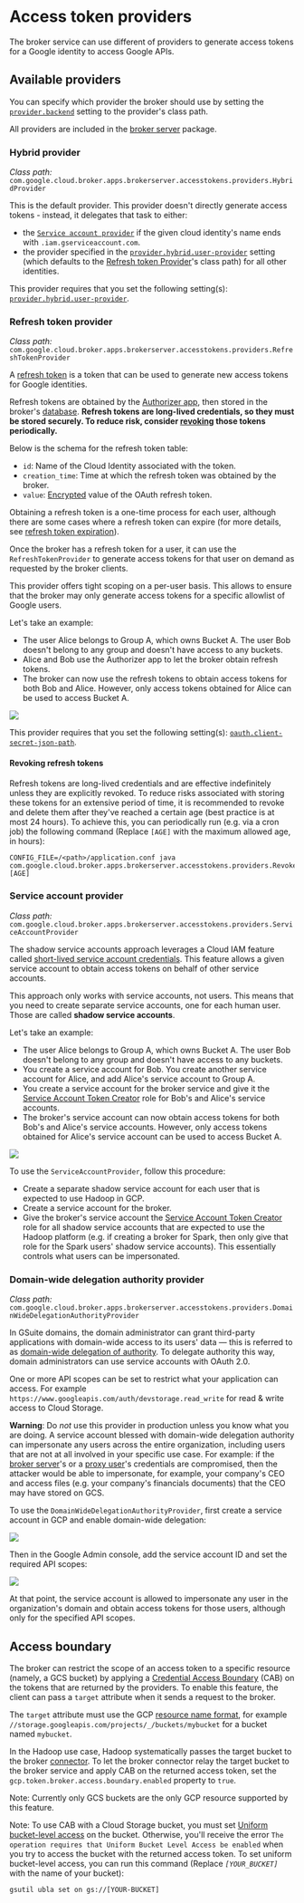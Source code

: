 # Access token providers

The broker service can use different of providers to generate access tokens for a Google identity to access Google APIs.

## Available providers

You can specify which provider the broker should use by setting the [`provider.backend`](settings.md#providerbackend)
setting to the provider's class path.

All providers are included in the [broker server](broker-server.md) package. 

### Hybrid provider

_Class path:_ `com.google.cloud.broker.apps.brokerserver.accesstokens.providers.HybridProvider`

This is the default provider. This provider doesn't directly generate access tokens - instead, it delegates that task
to either:

-   the [`Service account provider`](#service-account-provider) if the given cloud identity's name ends with
    `.iam.gserviceaccount.com`.
-   the provider specified in the [`provider.hybrid.user-provider`](settings.md#providerhybriduser-provider) setting
    (which defaults to the [Refresh token Provider](#refresh-token-provider)'s class path) for all other identities.

This provider requires that you set the following setting(s): [`provider.hybrid.user-provider`](settings.md#providerhybriduser-provider).

### Refresh token provider

_Class path:_ `com.google.cloud.broker.apps.brokerserver.accesstokens.providers.RefreshTokenProvider`

A [refresh token](https://developers.google.com/identity/protocols/OAuth2WebServer#offline) is a token that can be used
to generate new access tokens for Google identities.

Refresh tokens are obtained by the [Authorizer app](authorizer.md), then stored in the broker's [database](database.md).
**Refresh tokens are long-lived credentials, so they must be stored securely. To reduce risk, consider [revoking](#revoking-refresh-tokens)
those tokens periodically.**

Below is the schema for the refresh token table:

-   `id`: Name of the Cloud Identity associated with the token.
-   `creation_time`: Time at which the refresh token was obtained by the broker.
-   `value`: [Encrypted](encryption.md) value of the OAuth refresh token.

Obtaining a refresh token is a one-time process for each user, although there are some cases where a refresh token can
expire (for more details, see [refresh token expiration](https://developers.google.com/identity/protocols/OAuth2#expiration)).

Once the broker has a refresh token for a user, it can use the `RefreshTokenProvider` to generate access tokens for that
user on demand as requested by the broker clients.

This provider offers tight scoping on a per-user basis. This allows to ensure that the broker may only generate access
tokens for a specific allowlist of Google users.

Let's take an example:

-   The user Alice belongs to Group A, which owns Bucket A. The user Bob doesn't belong to any group and doesn't have
    access to any buckets.
-   Alice and Bob use the Authorizer app to let the broker obtain refresh tokens.
-   The broker can now use the refresh tokens to obtain access tokens for both Bob and Alice. However, only access
    tokens obtained for Alice can be used to access Bucket A.

<img src="../img/access-example-users.svg">

This provider requires that you set the following setting(s): [`oauth.client-secret-json-path`](settings.md#oauthclient-secret-json-path).

#### Revoking refresh tokens

Refresh tokens are long-lived credentials and are effective indefinitely unless they are explicitly revoked. To reduce
risks associated with storing these tokens for an extensive period of time, it is recommended to revoke and delete them
after they've reached a certain age (best practice is at most 24 hours). To achieve this, you can periodically run
(e.g. via a cron job) the following command (Replace `[AGE]` with the maximum allowed age, in hours):

```shell
CONFIG_FILE=/<path>/application.conf java com.google.cloud.broker.apps.brokerserver.accesstokens.providers.RevokeRefreshTokens [AGE]
```

### Service account provider

_Class path:_ `com.google.cloud.broker.apps.brokerserver.accesstokens.providers.ServiceAccountProvider`

The shadow service accounts approach leverages a Cloud IAM feature called [short-lived service account credentials](https://cloud.google.com/iam/docs/creating-short-lived-service-account-credentials).
This feature allows a given service account to obtain access tokens on behalf of other service accounts.

This approach only works with service accounts, not users. This means that you need to create separate service accounts,
one for each human user. Those are called **shadow service accounts**.

Let's take an example:

-   The user Alice belongs to Group A, which owns Bucket A. The user Bob doesn't belong to any group and doesn't have
    access to any buckets.
-   You create a service account for Bob. You create another service account for Alice, and add Alice's service account
    to Group A.
-   You create a service account for the broker service and give it the [Service Account Token Creator](https://cloud.google.com/iam/docs/service-accounts#the_service_account_token_creator_role)
    role for Bob's and Alice's service accounts.
-   The broker's service account can now obtain access tokens for both Bob's and Alice's service accounts. However, only
    access tokens obtained for Alice's service account can be used to access Bucket A.

<img src="../img/access-example-service-accounts.svg">

To use the `ServiceAccountProvider`, follow this procedure:

-   Create a separate shadow service account for each user that is expected to use Hadoop in GCP.
-   Create a service account for the broker.
-   Give the broker's service account the [Service Account Token Creator](https://cloud.google.com/iam/docs/service-accounts#the_service_account_token_creator_role)
    role for all shadow service accounts that are expected to use the Hadoop platform (e.g. if creating a broker for
    Spark, then only give that role for the Spark users' shadow service accounts). This essentially controls what users
    can be impersonated.

### Domain-wide delegation authority provider

_Class path:_ `com.google.cloud.broker.apps.brokerserver.accesstokens.providers.DomainWideDelegationAuthorityProvider`

In GSuite domains, the domain administrator can grant third-party applications with domain-wide access to its users'
data — this is referred to as [domain-wide delegation of authority](https://developers.google.com/admin-sdk/directory/v1/guides/delegation).
To delegate authority this way, domain administrators can use service accounts with OAuth 2.0.

One or more API scopes can be set to restrict what your application can access. For example
`https://www.googleapis.com/auth/devstorage.read_write` for read & write access to Cloud Storage.

**Warning**: Do _not_ use this provider in production unless you know what you are doing.
A service account blessed with domain-wide delegation authority can impersonate any users across the entire
organization, including users that are not at all involved in your specific use case. For example: if the
[broker server](broker-server.md)'s or a [proxy user](authentication.md#proxy-user-impersonation)'s credentials are
compromised, then the attacker would be able to impersonate, for example, your company's CEO and access files
(e.g. your company's financials documents) that the CEO may have stored on GCS.

To use the `DomainWideDelegationAuthorityProvider`, first create a service account in GCP and enable domain-wide delegation:

<img src="../img/dwd-service-accounts-screen.png">

Then in the Google Admin console, add the service account ID and set the required API scopes:

<img src="../img/dwd-admin-screen.png">

At that point, the service account is allowed to impersonate any user in the organization's domain and obtain access
tokens for those users, although only for the specified API scopes.

## Access boundary

The broker can restrict the scope of an access token to a specific resource (namely, a GCS bucket) by applying a
[Credential Access Boundary](https://cloud.google.com/iam/docs/restricting-short-lived-credentials) (CAB) on the tokens
that are returned by the providers. To enable this feature, the client can pass a `target` attribute when it sends a
request to the broker.

The `target` attribute must use the GCP [resource name format](https://cloud.google.com/apis/design/resource_names), for
example `//storage.googleapis.com/projects/_/buckets/mybucket` for a bucket named `mybucket`.

In the Hadoop use case, Hadoop systematically passes the target bucket to the broker [connector](connector.md). To let
the broker connector relay the target bucket to the broker service and apply CAB on the returned access token, set
the `gcp.token.broker.access.boundary.enabled` property to `true`.

Note: Currently only GCS buckets are the only GCP resource supported by this feature.

Note: To use CAB with a Cloud Storage bucket, you must set [Uniform bucket-level access](https://cloud.google.com/storage/docs/uniform-bucket-level-access)
on the bucket. Otherwise, you'll receive the error `The operation requires that Uniform Bucket Level Access be enabled`
when you try to access the bucket with the returned access token. To set uniform bucket-level access, you can run this
command (Replace *`[YOUR_BUCKET]`* with the name of your bucket):

```shell
gsutil ubla set on gs://[YOUR-BUCKET]
```
